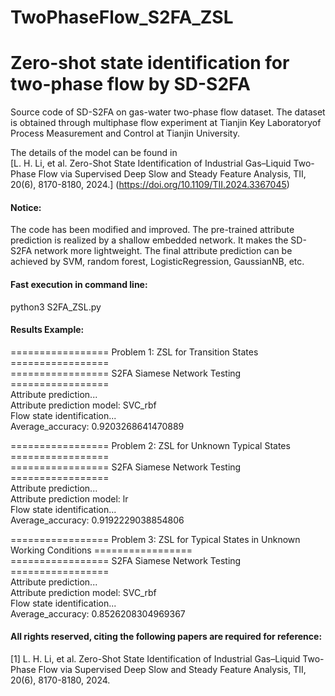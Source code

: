 # TwoPhaseFlow_S2FA_ZSL

# Zero-shot state identification for two-phase flow by SD-S2FA
Source code of SD-S2FA on gas-water two-phase flow dataset.
The dataset is obtained through multiphase flow experiment at Tianjin Key Laboratoryof Process Measurement and Control at Tianjin University.

The details of the model can be found in    
 [L. H. Li, et al. Zero-Shot State Identification of Industrial Gas–Liquid Two-Phase Flow via Supervised Deep Slow and Steady Feature Analysis, TII, 20(6), 8170-8180, 2024.]
(https://doi.org/10.1109/TII.2024.3367045)

#### Notice: 
The code has been modified and improved.
The pre-trained attribute prediction is realized by a shallow embedded network.
It makes the SD-S2FA network more lightweight.
The final attribute prediction can be achieved by SVM, random forest, LogisticRegression, GaussianNB, etc.

#### Fast execution in command line:  
python3 S2FA_ZSL.py      

#### Results Example: 
================= Problem 1: ZSL for Transition States =================   
================= S2FA Siamese Network Testing =================   
Attribute prediction...  
Attribute prediction model: SVC_rbf  
Flow state identification...  
Average_accuracy: 0.9203268641470889  

================= Problem 2: ZSL for Unknown Typical States =================  
================= S2FA Siamese Network Testing =================  
Attribute prediction...  
Attribute prediction model: lr  
Flow state identification...  
Average_accuracy: 0.9192229038854806  

================= Problem 3: ZSL for Typical States in Unknown Working Conditions =================  
================= S2FA Siamese Network Testing =================  
Attribute prediction...  
Attribute prediction model: SVC_rbf  
Flow state identification...  
Average_accuracy: 0.8526208304969367  

#### All rights reserved, citing the following papers are required for reference:   
[1] L. H. Li, et al. Zero-Shot State Identification of Industrial Gas–Liquid Two-Phase Flow via Supervised Deep Slow and Steady Feature Analysis, TII, 20(6), 8170-8180, 2024.
